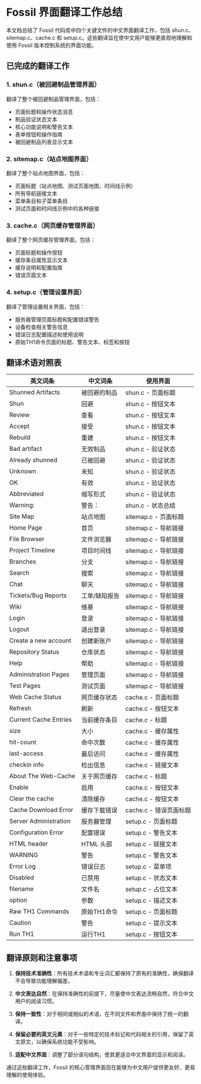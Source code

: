 # Fossil 界面翻译工作总结

本文档总结了 Fossil 代码库中四个关键文件的中文界面翻译工作，包括 shun.c、sitemap.c、cache.c 和 setup.c。这些翻译旨在使中文用户能够更直观地理解和使用 Fossil 版本控制系统的界面功能。

## 已完成的翻译工作

### 1. shun.c（被回避制品管理界面）

翻译了整个被回避制品管理界面，包括：
- 页面标题和操作状态消息
- 制品验证状态文本
- 核心功能说明和警告文本
- 表单按钮和操作指南
- 被回避制品列表显示文本

### 2. sitemap.c（站点地图界面）

翻译了整个站点地图界面，包括：
- 页面标题（站点地图、测试页面地图、时间线示例）
- 所有导航链接文本
- 菜单条目和子菜单条目
- 测试页面和时间线示例中的各种链接

### 3. cache.c（网页缓存管理界面）

翻译了整个网页缓存管理界面，包括：
- 页面标题和操作按钮
- 缓存条目属性显示文本
- 缓存说明和配置指南
- 错误页面文本

### 4. setup.c（管理设置界面）

翻译了管理设置相关界面，包括：
- 服务器管理页面标题和配置错误警告
- 设备检查相关警告信息
- 错误日志配置描述和使用说明
- 原始TH1命令页面的标题、警告文本、标签和按钮

## 翻译术语对照表

| 英文词条 | 中文词条 | 使用界面 |
|---------|---------|---------|
| Shunned Artifacts | 被回避的制品 | shun.c - 页面标题 |
| Shun | 回避 | shun.c - 按钮文本 |
| Review | 查看 | shun.c - 按钮文本 |
| Accept | 接受 | shun.c - 按钮文本 |
| Rebuild | 重建 | shun.c - 按钮文本 |
| Bad artifact | 无效制品 | shun.c - 验证状态 |
| Already shunned | 已被回避 | shun.c - 验证状态 |
| Unknown | 未知 | shun.c - 验证状态 |
| OK | 有效 | shun.c - 验证状态 |
| Abbreviated | 缩写形式 | shun.c - 验证状态 |
| Warning: | 警告： | shun.c - 状态总结 |
| Site Map | 站点地图 | sitemap.c - 页面标题 |
| Home Page | 首页 | sitemap.c - 导航链接 |
| File Browser | 文件浏览器 | sitemap.c - 导航链接 |
| Project Timeline | 项目时间线 | sitemap.c - 导航链接 |
| Branches | 分支 | sitemap.c - 导航链接 |
| Search | 搜索 | sitemap.c - 导航链接 |
| Chat | 聊天 | sitemap.c - 导航链接 |
| Tickets/Bug Reports | 工单/缺陷报告 | sitemap.c - 导航链接 |
| Wiki | 维基 | sitemap.c - 导航链接 |
| Login | 登录 | sitemap.c - 导航链接 |
| Logout | 退出登录 | sitemap.c - 导航链接 |
| Create a new account | 创建新账户 | sitemap.c - 导航链接 |
| Repository Status | 仓库状态 | sitemap.c - 导航链接 |
| Help | 帮助 | sitemap.c - 导航链接 |
| Administration Pages | 管理页面 | sitemap.c - 导航链接 |
| Test Pages | 测试页面 | sitemap.c - 导航链接 |
| Web Cache Status | 网页缓存状态 | cache.c - 页面标题 |
| Refresh | 刷新 | cache.c - 按钮文本 |
| Current Cache Entries | 当前缓存条目 | cache.c - 标题 |
| size | 大小 | cache.c - 缓存属性 |
| hit-count | 命中次数 | cache.c - 缓存属性 |
| last-access | 最后访问 | cache.c - 缓存属性 |
| checkin info | 检出信息 | cache.c - 链接文本 |
| About The Web-Cache | 关于网页缓存 | cache.c - 标题 |
| Enable | 启用 | cache.c - 按钮文本 |
| Clear the cache | 清除缓存 | cache.c - 按钮文本 |
| Cache Download Error | 缓存下载错误 | cache.c - 错误页面标题 |
| Server Administration | 服务器管理 | setup.c - 页面标题 |
| Configuration Error | 配置错误 | setup.c - 警告文本 |
| HTML header | HTML 头部 | setup.c - 链接文本 |
| WARNING | 警告 | setup.c - 警告文本 |
| Error Log | 错误日志 | setup.c - 菜单项 |
| Disabled | 已禁用 | setup.c - 状态文本 |
| filename | 文件名 | setup.c - 占位文本 |
| option | 参数 | setup.c - 描述文本 |
| Raw TH1 Commands | 原始TH1命令 | setup.c - 页面标题 |
| Caution | 警告 | setup.c - 提示文本 |
| Run TH1 | 运行TH1 | setup.c - 按钮文本 |

## 翻译原则和注意事项

1. **保持技术准确性**：所有技术术语和专业词汇都保持了原有的准确性，确保翻译不会导致功能理解偏差。

2. **中文表达自然**：在保持准确性的前提下，尽量使中文表达流畅自然，符合中文用户的阅读习惯。

3. **保持一致性**：对于相同或相似的术语，在不同文件和界面中保持了统一的翻译。

4. **保留必要的英文元素**：对于一些特定的技术标记和代码相关的引用，保留了英文原文，以确保系统功能不受影响。

5. **适配中文界面**：调整了部分语句结构，使其更适合中文界面的显示和阅读。

通过这些翻译工作，Fossil 的核心管理界面现在能够为中文用户提供更友好、更易理解的使用体验。
